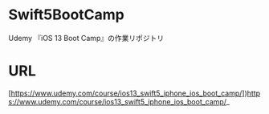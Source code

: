 # Swift5BootCamp
Udemy 『iOS 13 Boot Camp』の作業リポジトリ

# URL
[https://www.udemy.com/course/ios13_swift5_iphone_ios_boot_camp/])https://www.udemy.com/course/ios13_swift5_iphone_ios_boot_camp/_
